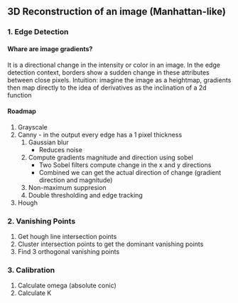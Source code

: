 ## 3D Reconstruction of an image (Manhattan-like)

### 1. Edge Detection

#### Whare are image gradients?

It is a directional change in the intensity or color in an image.
In the edge detection context, borders show a sudden change in these attributes between close pixels.
Intuition: imagine the image as a heightmap, gradients then map directly to the idea of derivatives as the inclination of a 2d function

#### Roadmap

1. Grayscale
2. Canny - in the output every edge has a 1 pixel thickness
    1. Gaussian blur
        * Reduces noise
    2. Compute gradients magnitude and direction using sobel
        * Two Sobel filters compute change in the x and y directions
        * Combined we can get the actual direction of change (gradient direction and magnitude)
    3. Non-maximum suppresion
    4. Double thresholding and edge tracking
3. Hough

### 2. Vanishing Points


1. Get hough line intersection points
2. Cluster intersection points to get the dominant vanishing points
3. Find 3 orthogonal vanishing points

### 3. Calibration

1. Calculate omega (absolute conic)
2. Calculate K

